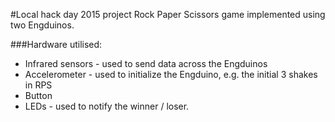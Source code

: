 #Local hack day 2015 project
Rock Paper Scissors game implemented using two Engduinos.

###Hardware utilised:
 * Infrared sensors - used to send data across the Engduinos
 * Accelerometer - used to initialize the Engduino, e.g. the initial 3 shakes in RPS
 * Button 
 * LEDs - used to notify the winner / loser.
